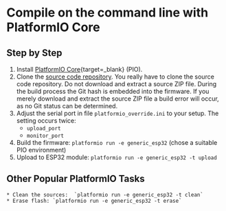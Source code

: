 # Compile on the command line with PlatformIO Core

## Step by Step

1. Install [PlatformIO Core](https://platformio.org/install/cli){target=_blank} (PIO).
2. Clone the [source code repository](https://github.com/tbnobody/OpenDTU).
   You really have to clone the source code repository. Do not download and
   extract a source ZIP file. During the build process the Git hash is embedded
   into the firmware. If you merely download and extract the source ZIP file a
   build error will occur, as no Git status can be determined.
3. Adjust the serial port in file `platformio_override.ini` to your setup. The
   setting occurs twice:
    * `upload_port`
    * `monitor_port`
4. Build the firmware: `platformio run -e generic_esp32` (chose a suitable PIO environment)
5. Upload to ESP32 module: `platformio run -e generic_esp32 -t upload`

## Other Popular PlatformIO Tasks

    * Clean the sources:  `platformio run -e generic_esp32 -t clean`
    * Erase flash: `platformio run -e generic_esp32 -t erase`
